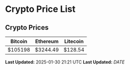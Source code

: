 # Crypto Price List

## Crypto Prices
| Bitcoin | Ethereum | Litecoin |
| ------- | -------- | -------- |
| $105198 | $3244.49 | $128.54 |
**Last Updated:** 2025-01-30 21:21 UTC
**Last Updated:** $DATE$
